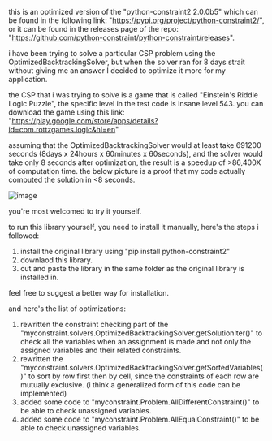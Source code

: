 this is an optimized version of the "python-constraint2 2.0.0b5" which can be found in the following link: "https://pypi.org/project/python-constraint2/", or it can be found in the releases page of the repo: "https://github.com/python-constraint/python-constraint/releases".

i have been trying to solve a particular CSP problem using the OptimizedBacktrackingSolver, but when the solver ran for 8 days strait without giving me an answer I decided to optimize it more for my application.

the CSP that i was trying to solve is a game that is called "Einstein's Riddle Logic Puzzle", the specific level in the test code is Insane level 543. you can download the game using this link: "https://play.google.com/store/apps/details?id=com.rottzgames.logic&hl=en"

assuming that the OptimizedBacktrackingSolver would at least take 691200 seconds (8days x 24hours x 60minutes x 60seconds), and the solver would take only 8 seconds after optimization, the result is a speedup of >86,400X of computation time. the below picture is a proof that my code actually computed the solution in <8 seconds.

![image](https://github.com/bmkaat/erbfs/assets/109302756/843ffd36-f27c-4d85-b77a-9926cfde45d4)

you're most welcomed to try it yourself.

to run this library yourself, you need to install it manually, here's the steps i followed:
1. install the original library using "pip install python-constraint2"
2. downlaod this library.
3. cut and paste the library in the same folder as the original library is installed in.

feel free to suggest a better way for installation.

and here's the list of optimizations:
1. rewritten the constraint checking part of the "myconstraint.solvers.OptimizedBacktrackingSolver.getSolutionIter()" to check all the variables when an assignment is made and not only the assigned variables and their related constraints.
2. rewritten the "myconstraint.solvers.OptimizedBacktrackingSolver.getSortedVariables()" to sort by row first then by cell, since the constraints of each row are mutually exclusive. (i think a generalized form of this code can be implemented)
3. added some code to "myconstraint.Problem.AllDifferentConstraint()" to be able to check unassigned variables.
4. added some code to "myconstraint.Problem.AllEqualConstraint()" to be able to check unassigned variables.
